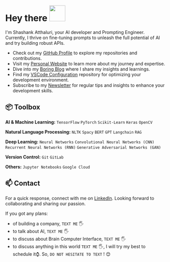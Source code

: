 <h1> Hey there <img src="https://emojis.slackmojis.com/emojis/images/1577305505/7373/hand_wave.gif?1577305505" width="50" /> </h1>

 I'm Shashank Atthaluri, your AI developer and Prompting Engineer. Currently, I thrive on fine-tuning prompts to unleash the full potential of AI and try building robust APIs.
 
- Check out my [GitHub Profile](https://github.com/shashankatthaluri) to explore my repositories and contributions.
- Visit my [Personal Website](https://sites.google.com/view/shashank-atthaluri/) to learn more about my journey and expertise.
- Dive into my [Boring Blog](https://sites.google.com/view/shashank-atthaluri/writing/boring-blogs) where I share my insights and learnings.
- Find my [VSCode Configuration](https://github.com/[YourGitHubUsername]/vscode-settings) repository for optimizing your development environment.
- Subscribe to my [Newsletter](https://[yourname].substack.com/) for regular tips and insights to enhance your development skills.

## 📦 Toolbox

**AI & Machine Learning:** `TensorFlow` `PyTorch` `Scikit-Learn` `Keras` `OpenCV` 

**Natural Language Processing:** `NLTK` `Spacy` `BERT` `GPT` `Langchain` `RAG`

**Deep Learning:** `Neural Networks` `Convolutional Neural Networks (CNN)` `Recurrent Neural Networks (RNN)` `Generative Adversarial Networks (GAN)`

**Version Control:** `Git` `GitLab` 

**Others:** `Jupyter Notebooks`  `Google Cloud` 

## 📫 Contact

For a quick response, connect with me on [LinkedIn](https://www.linkedin.com/in/shashank-atthaluri/). Looking forward to collaborating and sharing our passion.   

If you got any plans: 
- of building a company, `TEXT ME` 🖐
- to talk about AI, `TEXT ME` 🖐
- to discuss about Brain Computer Interface, `TEXT ME` 🖐
- to discuss anything in this world `TEXT ME` 🖐, I will try my best to schedule it⌚. So, `DO NOT HESITATE TO TEXT` ! 😊
